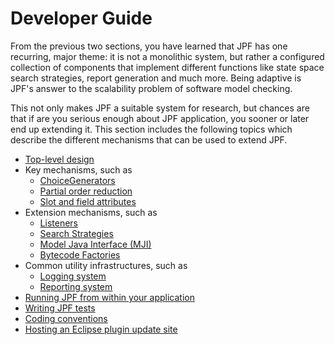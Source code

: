 # Developer Guide

From the previous two sections, you have learned that JPF has one recurring, major theme: it is not a monolithic system, but rather a configured collection of components that implement different functions like state space search strategies, report generation and much more. Being adaptive is JPF's answer to the scalability problem of software model checking.

This not only makes JPF a suitable system for research, but chances are that if are you serious enough about JPF application, you sooner or later end up extending it. This section includes the following topics which describe the different mechanisms that can be used to extend JPF.

 * [Top-level design](Search-Strategies.md)
 * Key mechanisms, such as 
     - [ChoiceGenerators](ChoiceGenerators.md)
     - [Partial order reduction](Partial-Order-Reduction.md)
     - [Slot and field attributes](Slot-and-field-attributes.md)
 * Extension mechanisms, such as
     - [Listeners](Listeners.md)
     - [Search Strategies](Search-Strategies.md)
     - [Model Java Interface (MJI)](Model-Java-Interface.md)
     - [Bytecode Factories](Bytecode-Factories.md)
 * Common utility infrastructures, such as
     - [Logging system](Logging-system.md)
     - [Reporting system](Reporting-System.md)
 * [Running JPF from within your application](Running-JPF-from-application.md)
 * [Writing JPF tests](Writing-JPF-tests.md)
 * [Coding conventions](./Coding-convention.md)
 * [Hosting an Eclipse plugin update site](Host-Eclipse-plugin-update-site.md) 

